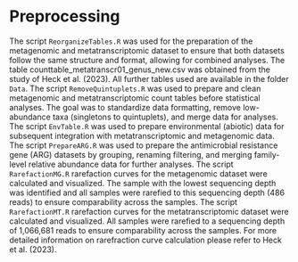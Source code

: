 # Preprocessing
The script `ReorganizeTables.R` was used for the preparation of the metagenomic and metatranscriptomic dataset to ensure that both datasets follow the same structure and format, allowing for combined analyses. The table counttable_metatranscr01_genus_new.csv was obtained from the study of Heck et al. (2023). All further tables used are available in the folder `Data`.
The script `RemoveQuintuplets.R` was used to prepare and clean metagenomic and metatranscriptomic count tables before statistical analyses. The goal was to standardize data formatting, remove low-abundance taxa (singletons to quintuplets), and merge data for analyses.
The script `EnvTable.R` was used to prepare environmental (abiotic) data for subsequent integration with metatranscriptomic and metagenomic data.
The script `PrepareARG.R` was used to prepare the antimicrobial resistance gene (ARG) datasets by grouping, renaming filtering, and merging family-level relative abundance data for further analyses.
The script `RarefactionMG.R` rarefaction curves for the metagenomic dataset were calculated and visualized. The sample with the lowest sequencing depth was identified and all samples were rarefied to this sequencing depth (486 reads) to ensure comparability across the samples.
The script `RarefactionMT.R` rarefaction curves for the metatranscriptomic dataset were calculated and visualized. All samples were rarefied to a sequencing depth of 1,066,681 reads to ensure comparability across the samples. For more detailed information on rarefraction curve calculation please refer to Heck et al. (2023).
